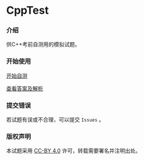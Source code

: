 # CppTest

### 介绍
供C++考前自测用的模拟试题。



### 开始使用
[开始自测](testB.md)

[查看答案及解析](testB_answer.md)

### 提交错误
若试题有误或不合理，可以提交 `Issues` 。

### 版权声明
本试题采用 [CC-BY 4.0](LICENSE) 许可，转载需要署名并注明出处。

